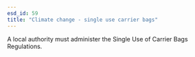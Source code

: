 ```yaml
---
esd_id: 59
title: "Climate change - single use carrier bags"
---
```


A local authority must administer the Single Use of Carrier Bags Regulations.

